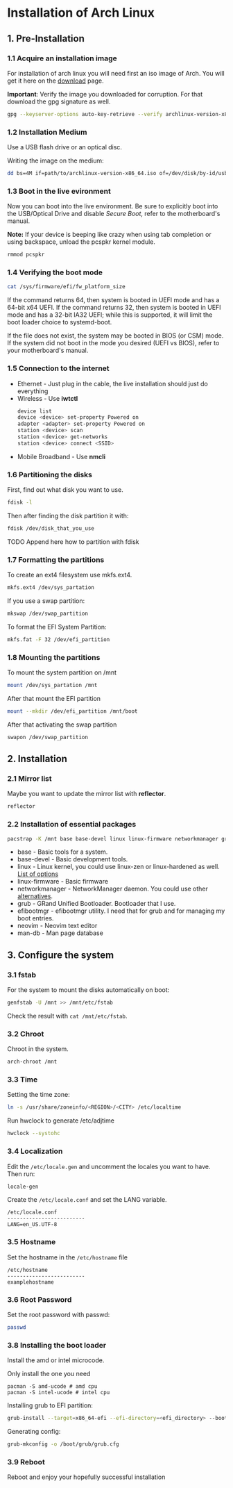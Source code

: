 # Installation of Arch Linux

##  1. Pre-Installation
### 1.1 Acquire an installation image 

For installation of arch linux you will need first an iso image of Arch.
You will get it here on the [download](https://archlinux.org/download/) page.

**Important**: Verify the image you downloaded for corruption. For that download the gpg signature as well.

```bash
gpg --keyserver-options auto-key-retrieve --verify archlinux-version-x86_64.iso.sig
```

### 1.2 Installation Medium
Use a USB flash drive or an optical disc.

Writing the image on the medium:

```bash
dd bs=4M if=path/to/archlinux-version-x86_64.iso of=/dev/disk/by-id/usb-My_flash_drive conv=fsync oflag=direct status=progress
```

### 1.3 Boot in the live evironment

Now you can boot into the live environment.
Be sure to explicitly boot into the USB/Optical Drive and disable *Secure Boot*, refer to the motherboard's manual.

**Note:**
If your device is beeping like crazy when using tab completion or using backspace, unload the pcspkr kernel module.
```bash
rmmod pcspkr
```

### 1.4 Verifying the boot mode

```bash
cat /sys/firmware/efi/fw_platform_size
```

If the command returns 64, then system is booted in UEFI mode and has a 64-bit x64 UEFI.
If the command returns 32, then system is booted in UEFI mode and has a 32-bit IA32 UEFI;
while this is supported, it will limit the boot loader choice to systemd-boot. 

If the file does not exist, the system may be booted in BIOS (or CSM) mode.
If the system did not boot in the mode you desired (UEFI vs BIOS), refer to your motherboard's manual.

### 1.5 Connection to the internet

- Ethernet - Just plug in the cable, the live installation should just do everything
- Wireless - Use **iwtctl** 
    ```bash
    device list
    device <device> set-property Powered on
    adapter <adapter> set-property Powered on
    station <device> scan
    station <device> get-networks
    station <device> connect <SSID>
    ```
- Mobile Broadband - Use **nmcli**

### 1.6 Partitioning the disks
First, find out what disk you want to use.

```bash
fdisk -l
```
Then after finding the disk partition it with:

```bash
fdisk /dev/disk_that_you_use
```
TODO Append here how to partition with fdisk

### 1.7 Formatting the partitions
To create an ext4 filesystem use mkfs.ext4.
```bash
mkfs.ext4 /dev/sys_partation
```
If you use a swap partition:
```bash
mkswap /dev/swap_partition
```
To format the EFI System Partition:
```bash
mkfs.fat -F 32 /dev/efi_partition
```

### 1.8 Mounting the partitions

To mount the system partition on /mnt
```bash
mount /dev/sys_partation /mnt
```

After that mount the EFI partition
```bash
mount --mkdir /dev/efi_partition /mnt/boot
```

After that activating the swap partition
```bash
swapon /dev/swap_partition
```

## 2. Installation

### 2.1 Mirror list
Maybe you want to update the mirror list with **reflector**.
```bash
reflector
```

### 2.2 Installation of essential packages
```bash
pacstrap -K /mnt base base-devel linux linux-firmware networkmanager grub efibootmgr neovim man-db
```

- base - Basic tools for a system.
- base-devel - Basic development tools.
- linux - Linux kernel, you could use linux-zen or linux-hardened as well. [List of options](https://wiki.archlinux.org/title/Kernel#Officially_supported_kernels)
- linux-firmware - Basic firmware
- networkmanager - NetworkManager daemon. You could use other [alternatives](https://wiki.archlinux.org/title/Network_configuration#Network_managers).
- grub - GRand Unified Bootloader. Bootloader that I use.
- efibootmgr - efibootmgr utility. I need that for grub and for managing my boot entries.
- neovim - Neovim text editor
- man-db - Man page database

## 3. Configure the system
### 3.1 fstab

For the system to mount the disks automatically on boot:
```bash
genfstab -U /mnt >> /mnt/etc/fstab
```
Check the result with `cat /mnt/etc/fstab`.

### 3.2 Chroot

Chroot in the system.
```bash
arch-chroot /mnt
```
### 3.3 Time

Setting the time zone:
```bash
ln -s /usr/share/zoneinfo/<REGION>/<CITY> /etc/localtime
```
Run hwclock to generate /etc/adjtime
```bash
hwclock --systohc
```

### 3.4 Localization

Edit the `/etc/locale.gen` and uncomment the locales you want to have.
Then run:
```bash
locale-gen
```

Create the `/etc/locale.conf` and set the LANG variable.
```
/etc/locale.conf
-------------------------
LANG=en_US.UTF-8
```

### 3.5 Hostname

Set the hostname in the `/etc/hostname` file
```
/etc/hostname
-------------------------
examplehostname
```

### 3.6 Root Password

Set the root password with passwd:
```bash
passwd
```

### 3.8 Installing the boot loader

Install the amd or intel microcode.

Only install the one you need
```
pacman -S amd-ucode # amd cpu
pacman -S intel-ucode # intel cpu
```

Installing grub to EFI partition:
```bash
grub-install --target=x86_64-efi --efi-directory=<efi_directory> --bootloader-id=grub
```

Generating config:
```bash
grub-mkconfig -o /boot/grub/grub.cfg
```

### 3.9 Reboot

Reboot and enjoy your hopefully successful installation

